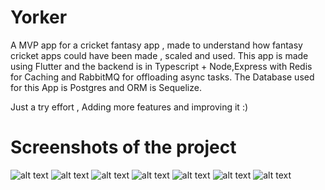 
# Yorker

A MVP app for a cricket fantasy app , made to understand how fantasy cricket apps could have been made , scaled and used. This app is made using Flutter and the backend is in Typescript + Node,Express with Redis for Caching and RabbitMQ for offloading async tasks. The Database used for this App is Postgres and ORM is Sequelize. 

Just a try effort , Adding more features and improving it :)

# Screenshots of the project

![alt text](./screenshots/1.jpeg)
![alt text](./screenshots/a.jpeg)
![alt text](./screenshots/b.jpeg)
![alt text](./screenshots/d.jpeg)
![alt text](./screenshots/c.jpeg)
![alt text](./screenshots/f.jpeg)
![alt text](./screenshots/e.jpeg)
